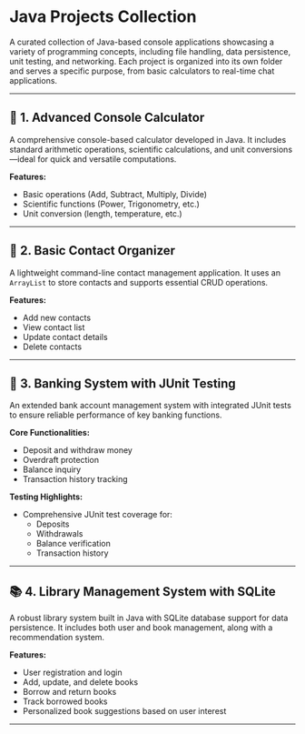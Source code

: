 # Java Projects Collection

A curated collection of Java-based console applications showcasing a variety of programming concepts, including file handling, data persistence, unit testing, and networking. Each project is organized into its own folder and serves a specific purpose, from basic calculators to real-time chat applications.

---

## 🔢 1. Advanced Console Calculator

A comprehensive console-based calculator developed in Java. It includes standard arithmetic operations, scientific calculations, and unit conversions—ideal for quick and versatile computations.

**Features:**
- Basic operations (Add, Subtract, Multiply, Divide)
- Scientific functions (Power, Trigonometry, etc.)
- Unit conversion (length, temperature, etc.)

---

## 📇 2. Basic Contact Organizer

A lightweight command-line contact management application. It uses an `ArrayList` to store contacts and supports essential CRUD operations.

**Features:**
- Add new contacts
- View contact list
- Update contact details
- Delete contacts

---

## 🏦 3. Banking System with JUnit Testing

An extended bank account management system with integrated JUnit tests to ensure reliable performance of key banking functions.

**Core Functionalities:**
- Deposit and withdraw money
- Overdraft protection
- Balance inquiry
- Transaction history tracking

**Testing Highlights:**
- Comprehensive JUnit test coverage for:
  - Deposits
  - Withdrawals
  - Balance verification
  - Transaction history

---

## 📚 4. Library Management System with SQLite

A robust library system built in Java with SQLite database support for data persistence. It includes both user and book management, along with a recommendation system.

**Features:**
- User registration and login
- Add, update, and delete books
- Borrow and return books
- Track borrowed books
- Personalized book suggestions based on user interest

---


